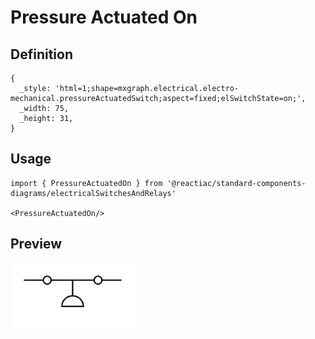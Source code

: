 # Pressure Actuated On

## Definition

```
{
  _style: 'html=1;shape=mxgraph.electrical.electro-mechanical.pressureActuatedSwitch;aspect=fixed;elSwitchState=on;',
  _width: 75,
  _height: 31,
}
```

## Usage

```
import { PressureActuatedOn } from '@reactiac/standard-components-diagrams/electricalSwitchesAndRelays'

<PressureActuatedOn/>
```

## Preview

<img src="./pressure-actuated-on.png" width="200"/>
